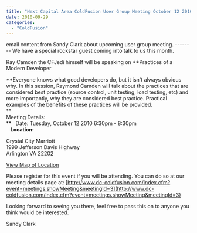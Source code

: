 ```yaml
---
title: "Next Capital Area ColdFusion User Group Meeting October 12 2010 6:30pm to 8:30pm"
date: 2010-09-29
categories: 
  - "ColdFusion"
---
```


email content from Sandy Clark about upcoming user group meeting. -------- We have a special rockstar guest coming into talk to us this month.  
  
Ray Camden the CFJedi himself will be speaking on **Practices of a Modern Developer  
  
**Everyone knows what good developers do, but it isn't always obvious why. In this session, Raymond Camden will talk about the practices that are considered best practice (source control, unit testing, load testing, etc) and more importantly, why they are considered best practice. Practical examples of the benefits of these practices will be provided.  
**  
Meeting Details:  
**   Date: Tuesday, October 12 2010 6:30pm - 8:30pm  
   **Location:**

Crystal City Marriott  
1999 Jefferson Davis Highway  
Arlington VA 22202

  
[View Map of Location](http://www.mapquest.com/maps/map.adp?address=1999%20Jefferson%20Davis%20Highway%20&city=Arlington&state=VA&zipcode=22202&country=US&cid=lfmaplink)  
  
Please register for this event if you will be attending. You can do so at our meeting details page at: [http://www.dc-coldfusion.com/index.cfm?event=meetings.showMeeting&meetingId=3](http://www.dc-coldfusion.com/index.cfm?event=meetings.showMeeting&meetingId=3)  
  
Looking forward to seeing you there, feel free to pass this on to anyone you think would be interested.  
  
Sandy Clark
